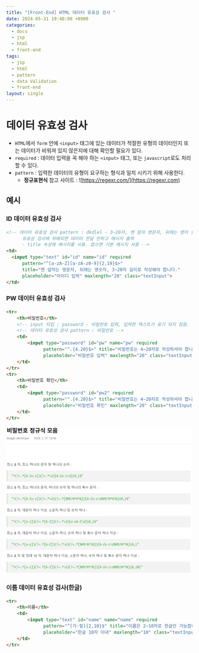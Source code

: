 ```yaml
---
title: "[Front-End] HTML 데이터 유효성 검사 "
date: 2024-05-31 19:40:00 +0900
categories:
  - docs
  - jsp
  - html
  - front-end
tags:
  - jsp
  - html
  - pattern
  - data Validation
  - front-end
layout: single
---
```


# 데이터 유효성 검사
- `HTML`에서 `form` 안에 `<input>` 태그에 있는 데이터가 적절한 유형의 데이터인지 또는 데이터가 비워져 있지 않은지에 대해 확인할 필요가 있다.
- `required` : 데이터 입력을 꼭 해야 하는 `<input>` 태그, 또는 `javascript`로도 처리할 수 있다.
- `pattern` : 입력한 데이터의 유형이 요구하는 형식과 일치 시키기 위해 사용한다.
  - **정규표현식** 참고 사이트 : ![https://regexr.com/](https://regexr.com)

## 예시
### ID 데이터 유효성 검사
```html
<!-- 데이터 유효성 검사 pattern : dkdlel - 3~20자, 맨 앞자 영문자, 뒤에는 영어 숫자
      유효성 검사에 위배되면 데이터 전달 안하고 메시지 출력
      - title 속성에 메시지를 사용. 없으면 기본 메시지 사용 -->
<td>
  <input type="text" id="id" name="id" required
      pattern="^[a-zA-Z][a-zA-z0-9]{2,19}$>"
      title="맨 앞자는 영문자, 뒤에는 영숫자, 3~20자 길이로 작성해야 합니다."
      placeholder="아이디 입력" maxlength="20" class="textInput">
</td>
```

### PW 데이터 유효성 검사
```html
<tr>
    <th>비밀번호</th>
    <!-- input 타입 : password - 비밀번호 입력, 입력한 텍스트가 표기 되지 않음. -->
    <!-- 데이터 유효성 검사 pattern : 비밀번호 -->
    <td>
        <input type="password" id="pw" name="pw" required
              pattern="^.{4.20}$>" title="비밀번호는 4~20자로 작성하셔야 합니다."
              placeholder="비밀번호 입력" maxlength="20" class="textInput">
    </td>
</tr>
<tr>
    <th>비밀번호 확인</th>
    <td>
        <input type="password" id="pw2" required
              pattern="^.{4.20}$>" title="비밀번호는 4~20자로 작성하셔야 합니다."
              placeholder="비밀번호 확인" maxlength="20" class="textInput">
    </td>
</tr>
```
![data-validation](/assets/images/data-validation.png)


### 이름 데이터 유효성 검사(한글)
```html
<tr>
    <th>이름</th>
    <td>
        <input type="text" id="name" name="name" required
              pattern="^[가-힣]{2,10}$" title="이름은 2~10자로 한글만 가능합니다."
              placeholder="한글 10자 이내" maxlength="10" class="textInput">
    </td>
</tr>
```
